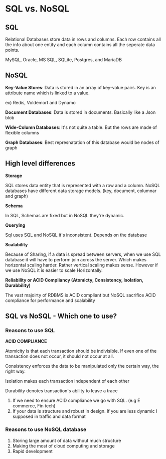 # SQL vs. NoSQL

## SQL

Relational Databases store data in rows and columns. Each row contains all the info about one entity and each column contains all the seperate data points.

MySQL, Oracle, MS SQL, SQLite, Postgres, and MariaDB

## NoSQL

**Key-Value Stores**: Data is stored in an array of key-value pairs. Key is an attribute name which is linked to a value.

ex) Redis, Voldemort and Dynamo

**Document Databases**: Data is stored in documents. Basically like a Json blob

**Wide-Column Databases**: It's not quite a table. But the rows are made of flexible columns

**Graph Databases**: Best represnatation of this database would be nodes of graph

## High level differences

**Storage**

SQL stores data entity that is represented with a row and a column. NoSQL databases have different data storage models. (key, document, columnar and graph)

**Schema**

In SQL, Schemas are fixed but in NoSQL they're dynamic.

**Querying**

Sql uses SQL and NoSQL it's inconsistent. Depends on the database

**Scalability**

Because of Sharing, if a data is spread between servers, when we use SQL database it will have to perform join across the server. Which makes horizontal scaling harder. Rather vertical scaling makes sense. However if we use NoSQL it is easier to scale Horizontally.

**Reliability or ACID Compliancy (Atomicty, Consistency, Isolation, Durabbility)**

The vast majoirty of RDBMS is ACID compliant but NoSQL sacrifice ACID compliance for performance and scalability

## SQL vs NoSQL - Which one to use?

### Reasons to use SQL

**ACID COMPLIANCE**

Atomicity is that each transaction should be indivisible. If even one of the transaction does not occur, it should not occur at all.

Consistency enforces the data to be manipulated only the certain way, the right way.

Isolation makes each transaction independent of each other

Durability denotes transaction's ability to leave a trace

1. If we need to ensure ACID compliance we go with SQL. (e.g E commerce, Fin tech)
2. If your data is structure and robust in design. If you are less dynamic I supposed in traffic and data format

### Reasons to use NoSQL database

1. Storing large amount of data without much structure
2. Making the most of cloud computing and storage
3. Rapid development
